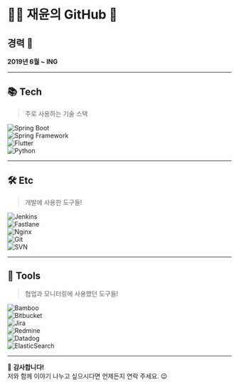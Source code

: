 # 🧑‍💻 재윤의 GitHub 🌈

## 경력 🚀
**2019년 6월 ~ ING**  


---

## 📚 Tech
> 주로 사용하는 기술 스택

![Spring Boot](https://img.shields.io/badge/SpringBoot-6DB33F?style=for-the-badge&logo=springboot&logoColor=white)  
![Spring Framework](https://img.shields.io/badge/SpringFramework-6DB33F?style=for-the-badge&logo=spring&logoColor=white)  
![Flutter](https://img.shields.io/badge/Flutter-02569B?style=for-the-badge&logo=flutter&logoColor=white)  
![Python](https://img.shields.io/badge/Python-3776AB?style=for-the-badge&logo=python&logoColor=white)  

---

## 🛠️ Etc
> 개발에 사용한 도구들!  

![Jenkins](https://img.shields.io/badge/Jenkins-D24939?style=for-the-badge&logo=jenkins&logoColor=white)  
![Fastlane](https://img.shields.io/badge/Fastlane-00F200?style=for-the-badge&logo=fastlane&logoColor=white)  
![Nginx](https://img.shields.io/badge/Nginx-009639?style=for-the-badge&logo=nginx&logoColor=white)  
![Git](https://img.shields.io/badge/Git-F05032?style=for-the-badge&logo=git&logoColor=white)  
![SVN](https://img.shields.io/badge/Subversion-809CC9?style=for-the-badge&logo=subversion&logoColor=white)  

---

## 🧰 Tools
> 협업과 모니터링에 사용했던 도구들!  

![Bamboo](https://img.shields.io/badge/Bamboo-0052CC?style=for-the-badge&logo=bamboo&logoColor=white)  
![Bitbucket](https://img.shields.io/badge/Bitbucket-0052CC?style=for-the-badge&logo=bitbucket&logoColor=white)  
![Jira](https://img.shields.io/badge/Jira-0052CC?style=for-the-badge&logo=jira&logoColor=white)  
![Redmine](https://img.shields.io/badge/Redmine-B32024?style=for-the-badge&logo=redmine&logoColor=white)  
![Datadog](https://img.shields.io/badge/Datadog-632CA6?style=for-the-badge&logo=datadog&logoColor=white)  
![ElasticSearch](https://img.shields.io/badge/ElasticSearch-005571?style=for-the-badge&logo=elasticsearch&logoColor=white)  

---

🌈 **감사합니다!**  
저와 함께 이야기 나누고 싶으시다면 언제든지 연락 주세요. 😉  

